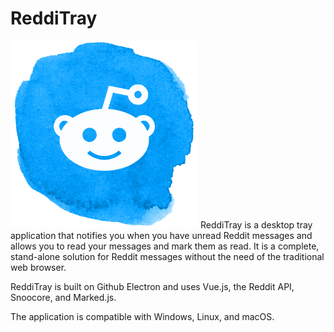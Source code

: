 # ReddiTray

<img src="https://raw.githubusercontent.com/devanshdesai/ReddiTray/master/src/img/ReddiTray.png" width="300px">
ReddiTray is a desktop tray application that notifies you when you have unread Reddit messages and allows you to read your messages and mark them as read. It is a complete, stand-alone solution for Reddit messages without the need of the traditional web browser.

ReddiTray is built on Github Electron and uses Vue.js, the Reddit API, Snoocore, and Marked.js.

The application is compatible with Windows, Linux, and macOS.
